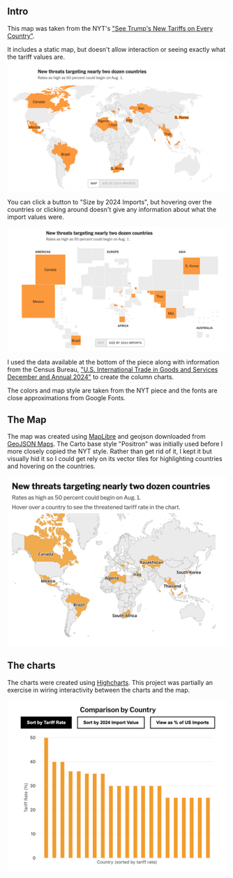 ## Intro

This map was taken from the NYT's ["See Trump's New Tariffs on Every Country"](https://www.nytimes.com/interactive/2025/07/28/business/economy/trump-tariff-tracker.html?campaign_id=29&instance_id=159383&nl=the-upshot&regi_id=160286027&segment_id=202764&user_id=668a8d3a57aaa84bc48a03d3e56fd09e).

It includes a static map, but doesn't allow interaction or seeing exactly what the tariff values are. 
<img src="map.png">

You can click a button to "Size by 2024 Imports", but hovering over the countries or clicking around doesn't give any information about what the import values were. 

<img src="map2.png">

I used the data available at the bottom of the piece along with information from the Census Bureau, ["U.S. International Trade in Goods and Services December and Annual 2024"](https://www.bea.gov/sites/default/files/2025-02/trad1224.pdf) to create the column charts.

The colors and map style are taken from the NYT piece and the fonts are close approximations from Google Fonts.

## The Map

The map was created using [MapLibre](https://maplibre.org/) and geojson downloaded from [GeoJSON Maps](https://geojson-maps.kyd.au/). The Carto base style "Positron" was initially used before I more closely copied the NYT style. Rather than get rid of it, I kept it but visually hid it so I could get rely on its vector tiles for highlighting countries and hovering on the countries. 

<img src="map3.png">

## The charts

The charts were created using [Highcharts](https://www.highcharts.com/products/highcharts/). This project was partially an exercise in wiring interactivity between the charts and the map. 

<img src="chart.png">